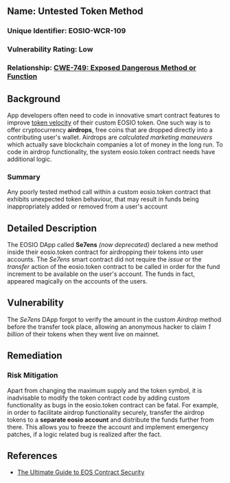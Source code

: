 

## Name: Untested Token Method

### Unique Identifier: EOSIO-WCR-109

### Vulnerability Rating: Low

### Relationship: [CWE-749: Exposed Dangerous Method or Function](https://cwe.mitre.org/data/definitions/749.html)

## Background

App developers often need to code in innovative smart contract features to improve [token velocity](https://investmentbank.com/token-velocity/) of their custom EOSIO token. One such way is to offer cryptocurrency **airdrops**, free coins that are dropped directly into a contributing user's wallet. Airdrops are _calculated marketing maneuvers_ which actually save blockchain companies a lot of money in the long run. To code in airdrop functionality, the system eosio.token contract needs have additional logic.

### Summary

Any poorly tested method call within a custom eosio.token contract that exhibits unexpected token behaviour, that may result in funds being inappropriately added or removed from a user's account 

## Detailed Description

The EOSIO DApp called **Se7ens** _(now deprecated)_ declared a new method inside their eosio.token contract for airdropping their tokens into user accounts. The _Se7ens_ smart contract did not require the _issue_ or the _transfer_ action of the eosio.token contract to be called in order for the fund increment to be available on the user's account. The funds in fact, appeared magically on the accounts of the users.

## Vulnerability

The _Se7ens_ DApp forgot to verify the amount in the custom _Airdrop_ method before the transfer took place, allowing an anonymous hacker to claim _1 billion_ of their tokens when they went live on mainnet. 

## Remediation
### Risk Mitigation

Apart from changing the maximum supply and the token symbol, it is inadvisable to modify the token contract code by adding custom functionality as bugs in the eosio.token contract can be fatal. For example, in order to facilitate airdrop functionality securely, transfer the airdrop tokens to a **separate eosio account** and distribute the funds further from there. This allows you to freeze the account and implement emergency patches, if a logic related bug is realized after the fact.

## References

- [The Ultimate Guide to EOS Contract Security](https://blockgeeks.com/guides/eos-smart-contract-security/)

